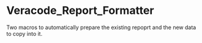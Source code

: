 # Veracode_Report_Formatter
Two macros to automatically prepare the existing repoprt and the new data to copy into it.
